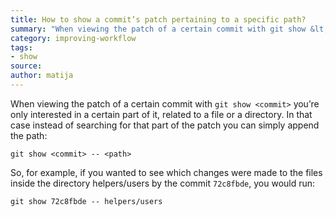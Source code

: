 ```yaml
---
title: How to show a commit’s patch pertaining to a specific path?
summary: "When viewing the patch of a certain commit with git show &lt;commit&gt; you’re only interested in a certain part of it, related to a file or a directory."
category: improving-workflow
tags:
- show
source:
author: matija
---
```



When viewing the patch of a certain commit with ```git show <commit>``` you’re only interested in a certain part of it, related to a file or a directory. In that case instead of searching for that part of the patch you can simply append the path:

```shell
git show <commit> -- <path>
```

So, for example, if you wanted to see which changes were made to the files inside the directory helpers/users by the commit ```72c8fbde```, you would run:

```shell
git show 72c8fbde -- helpers/users
```
